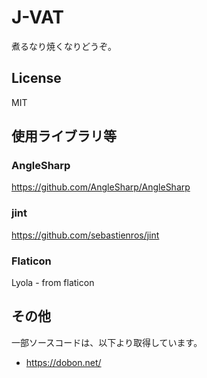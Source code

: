 # J-VAT
煮るなり焼くなりどうぞ。
## License
MIT

## 使用ライブラリ等
### AngleSharp
https://github.com/AngleSharp/AngleSharp

### jint
https://github.com/sebastienros/jint

### Flaticon
Lyola - from flaticon

## その他

一部ソースコードは、以下より取得しています。
- https://dobon.net/
